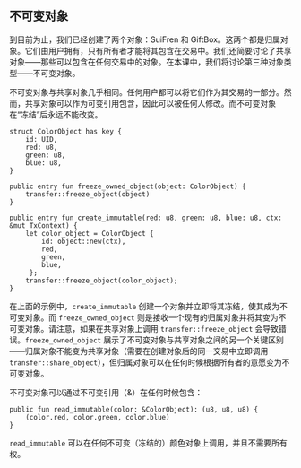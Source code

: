 ## 不可变对象

到目前为止，我们已经创建了两个对象：SuiFren 和 GiftBox。这两个都是归属对象。它们由用户拥有，只有所有者才能将其包含在交易中。我们还简要讨论了共享对象——那些可以包含在任何交易中的对象。在本课中，我们将讨论第三种对象类型——不可变对象。

不可变对象与共享对象几乎相同。任何用户都可以将它们作为其交易的一部分。然而，共享对象可以作为可变引用包含，因此可以被任何人修改。而不可变对象在“冻结”后永远不能改变。

```move
struct ColorObject has key {
    id: UID,
    red: u8,
    green: u8,
    blue: u8,
}

public entry fun freeze_owned_object(object: ColorObject) {
    transfer::freeze_object(object)
}

public entry fun create_immutable(red: u8, green: u8, blue: u8, ctx: &mut TxContext) {
    let color_object = ColorObject {
        id: object::new(ctx),
        red,
        green,
        blue,
     };
    transfer::freeze_object(color_object);
}
```
在上面的示例中，`create_immutable` 创建一个对象并立即将其冻结，使其成为不可变对象。而 `freeze_owned_object` 则是接收一个现有的归属对象并将其变为不可变对象。请注意，如果在共享对象上调用 `transfer::freeze_object` 会导致错误。`freeze_owned_object` 展示了不可变对象与共享对象之间的另一个关键区别——归属对象不能变为共享对象（需要在创建对象后的同一交易中立即调用 `transfer::share_object`），但归属对象可以在任何时候根据所有者的意愿变为不可变对象。

不可变对象可以通过不可变引用（&）在任何时候包含：

```move
public fun read_immutable(color: &ColorObject): (u8, u8, u8) {
    (color.red, color.green, color.blue)
}
```
`read_immutable` 可以在任何不可变（冻结的）颜色对象上调用，并且不需要所有权。